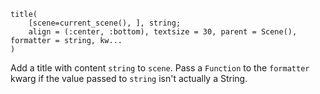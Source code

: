 ```
title(
    [scene=current_scene(), ], string;
    align = (:center, :bottom), textsize = 30, parent = Scene(), formatter = string, kw...
)
```

Add a title with content `string` to `scene`.  Pass a `Function` to the `formatter` kwarg if the value passed to `string` isn't actually a String.
